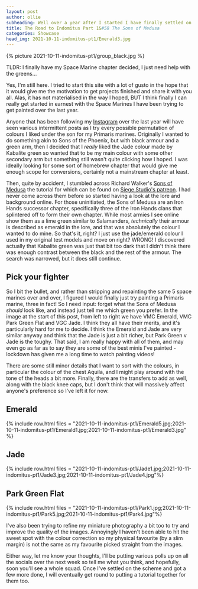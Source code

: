 ```yaml
---
layout: post
author: ollie
subheading: Well over a year after I started I have finally settled on a scheme for my space marines.
title: The Road to Indomitus Part 1&#58 The Sons of Medusa
categories: Showcase
head_img: 2021-10-11-indomitus-pt1/Emerald3.jpg
---
```


{% picture 2021-10-11-indomitus-pt1/group_black.jpg %}

TLDR: I finally have my Space Marine chapter decided, I just need help with the greens...

Yes, I'm still here. I tried to start this site with a lot of gusto in the hope that it would give me the motivation to get projects finished and share it with you all. Alas, it has not materialised in the way I hoped, BUT I think finally I can really get started in earnest with the Space Marines I have been trying to get painted over the last year.

<!--more-->

Anyone that has been following my [Instagram](https://www.instagram.com/ifthehuefits.blog/) over the last year will have seen various intermittent posts as I try every possible permutation of colours I liked under the son for my Primaris marines. Originally I wanted to do something akin to Sons of the Phoenix, but with black armour and a green arm, then I decided that I *really* liked the Jade colour made by Kabalite green so wanted that to be my main colour with some other secondary arm but something still wasn't quite clicking how I hoped. I was ideally looking for some sort of homebrew chapter that would give me enough scope for conversions, certainly not a mainstream chapter at least.

Then, quite by accident, I stumbled across Richard Walker's [Sons of Medusa](https://www.instagram.com/p/CRmB3PEIJez/) the tutorial for which can be found on [Siege Studio's patreon](https://www.patreon.com/siegestudios). I had never come across them before so started having a look at the lore and background online. For those uninitiated, the Sons of Medusa are an Iron Hands successor chapter, specifically three of the Iron Hands clans that splintered off to form their own chapter. While most armies I see online show them as a lime green similar to Salamanders, *technically* their armour is described as emerald in the lore, and that was absolutely the colour I wanted to do mine. So that's it, right? I just use the jade/emerald colour I used in my original test models and move on right? WRONG! I discovered actually that Kabalite green was just that bit too dark that I didn't think there was enough contrast between the black and the rest of the armour. The search was narrowed, but it does still continue.

## Pick your fighter

So I bit the bullet, and rather than stripping and repainting the same 5 space marines over and over, I figured I would finally just try painting a Primaris marine, three in fact! So I need input: forget what the Sons of Medusa *should* look like, and instead just tell me which green you prefer. In the image at the start of this post, from left to right we have VMC Emerald, VMC Park Green Flat and VGC Jade. I think they all have their merits, and it's particularly hard for me to decide. I think the Emerald and Jade are very similar anyway and think that the Jade is just a bit richer, but Park Green v Jade is the toughy. That said, I am really happy with all of them, and may even go as far as to say they are some of the best minis I've painted - lockdown has given me a long time to watch painting videos!

There are some still minor details that I want to sort with the colours, in particular the colour of the chest Aquila, and I might play around with the tone of the heads a bit more. Finally, there are the transfers to add as well, along with the black knee caps, but I don't think that will massively affect anyone's preference so I've left it for now.

## Emerald
<div class="row-images">
{% include row.html files = "2021-10-11-indomitus-pt1/Emerald5.jpg;2021-10-11-indomitus-pt1/Emerald1.jpg;2021-10-11-indomitus-pt1/Emerald3.jpg" %}
</div>

## Jade
<div class="row-images">
{% include row.html files = "2021-10-11-indomitus-pt1/Jade1.jpg;2021-10-11-indomitus-pt1/Jade3.jpg;2021-10-11-indomitus-pt1/Jade4.jpg"%}
</div>

## Park Green Flat
<div class="row-images">
{% include row.html files = "2021-10-11-indomitus-pt1/Park1.jpg;2021-10-11-indomitus-pt1/Park5.jpg;2021-10-11-indomitus-pt1/Park4.jpg"%}
</div>

I've also been trying to refine my miniature photography a bit too to try and improve the quality of the images. Annoyingly I haven't been able to hit the sweet spot with the colour correction so my physical favourite (by a slim margin) is not the same as my favourite picked straight from the images.

Either way, let me know your thoughts, I'll be putting various polls up on all the socials over the next week so tell me what you think, and hopefully, soon you'll see a whole squad. Once I've settled on the scheme and got a few more done, I will eventually get round to putting a tutorial together for them too.